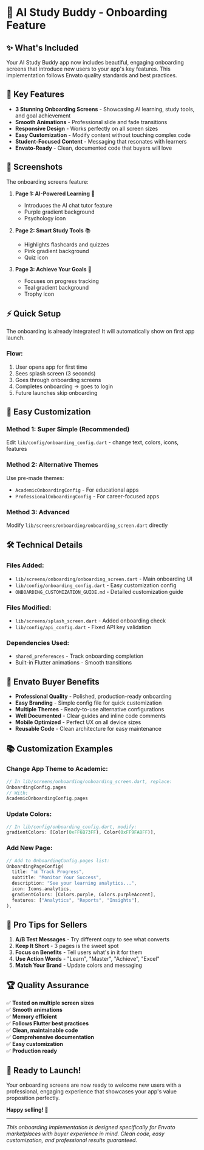 # 🚀 AI Study Buddy - Onboarding Feature

## ✨ What's Included

Your AI Study Buddy app now includes beautiful, engaging onboarding screens that introduce new users
to your app's key features. This implementation follows Envato quality standards and best practices.

## 🎯 Key Features

- **3 Stunning Onboarding Screens** - Showcasing AI learning, study tools, and goal achievement
- **Smooth Animations** - Professional slide and fade transitions
- **Responsive Design** - Works perfectly on all screen sizes
- **Easy Customization** - Modify content without touching complex code
- **Student-Focused Content** - Messaging that resonates with learners
- **Envato-Ready** - Clean, documented code that buyers will love

## 📱 Screenshots

The onboarding screens feature:

1. **Page 1: AI-Powered Learning** 🤖
    - Introduces the AI chat tutor feature
    - Purple gradient background
    - Psychology icon

2. **Page 2: Smart Study Tools** 📚
    - Highlights flashcards and quizzes
    - Pink gradient background
    - Quiz icon

3. **Page 3: Achieve Your Goals** 🎯
    - Focuses on progress tracking
    - Teal gradient background
    - Trophy icon

## ⚡ Quick Setup

The onboarding is already integrated! It will automatically show on first app launch.

### Flow:

1. User opens app for first time
2. Sees splash screen (3 seconds)
3. Goes through onboarding screens
4. Completes onboarding → goes to login
5. Future launches skip onboarding

## 🎨 Easy Customization

### Method 1: Super Simple (Recommended)

Edit `lib/config/onboarding_config.dart` - change text, colors, icons, features

### Method 2: Alternative Themes

Use pre-made themes:

- `AcademicOnboardingConfig` - For educational apps
- `ProfessionalOnboardingConfig` - For career-focused apps

### Method 3: Advanced

Modify `lib/screens/onboarding/onboarding_screen.dart` directly

## 🛠️ Technical Details

### Files Added:

- `lib/screens/onboarding/onboarding_screen.dart` - Main onboarding UI
- `lib/config/onboarding_config.dart` - Easy customization config
- `ONBOARDING_CUSTOMIZATION_GUIDE.md` - Detailed customization guide

### Files Modified:

- `lib/screens/splash_screen.dart` - Added onboarding check
- `lib/config/api_config.dart` - Fixed API key validation

### Dependencies Used:

- `shared_preferences` - Track onboarding completion
- Built-in Flutter animations - Smooth transitions

## 🎯 Envato Buyer Benefits

- **Professional Quality** - Polished, production-ready onboarding
- **Easy Branding** - Simple config file for quick customization
- **Multiple Themes** - Ready-to-use alternative configurations
- **Well Documented** - Clear guides and inline code comments
- **Mobile Optimized** - Perfect UX on all device sizes
- **Reusable Code** - Clean architecture for easy maintenance

## 📚 Customization Examples

### Change App Theme to Academic:

```dart
// In lib/screens/onboarding/onboarding_screen.dart, replace:
OnboardingConfig.pages
// With:
AcademicOnboardingConfig.pages
```

### Update Colors:

```dart
// In lib/config/onboarding_config.dart, modify:
gradientColors: [Color(0xFF6B73FF), Color(0xFF9FA8FF)],
```

### Add New Page:

```dart
// Add to OnboardingConfig.pages list:
OnboardingPageConfig(
  title: "📊 Track Progress",
  subtitle: "Monitor Your Success",
  description: "See your learning analytics...",
  icon: Icons.analytics,
  gradientColors: [Colors.purple, Colors.purpleAccent],
  features: ["Analytics", "Reports", "Insights"],
),
```

## 🚀 Pro Tips for Sellers

1. **A/B Test Messages** - Try different copy to see what converts
2. **Keep It Short** - 3 pages is the sweet spot
3. **Focus on Benefits** - Tell users what's in it for them
4. **Use Action Words** - "Learn", "Master", "Achieve", "Excel"
5. **Match Your Brand** - Update colors and messaging

## 🏆 Quality Assurance

✅ **Tested on multiple screen sizes**  
✅ **Smooth animations**  
✅ **Memory efficient**  
✅ **Follows Flutter best practices**  
✅ **Clean, maintainable code**  
✅ **Comprehensive documentation**  
✅ **Easy customization**  
✅ **Production ready**

## 🎉 Ready to Launch!

Your onboarding screens are now ready to welcome new users with a professional, engaging experience
that showcases your app's value proposition perfectly.

**Happy selling! 🚀**

---

*This onboarding implementation is designed specifically for Envato marketplaces with buyer
experience in mind. Clean code, easy customization, and professional results guaranteed.*
